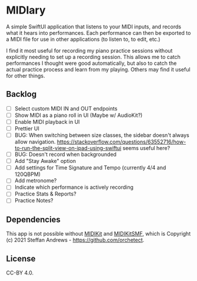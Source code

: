# MIDIary

A simple SwiftUI application that listens to your MIDI inputs, and records what it hears into performances. Each performance can then be exported to a MIDI file for use in other applications (to listen to, to edit, etc.)

I find it most useful for recording my piano practice sessions without explicitly needing to set up a recording session. This allows me to catch performances I thought were good automatically, but also to catch the actual practice process and learn from my playing. Others may find it useful for other things.

## Backlog

- [ ] Select custom MIDI IN and OUT endpoints
- [ ] Show MIDI as a piano roll in UI (Maybe w/ AudioKit?)
- [ ] Enable MIDI playback in UI
- [ ] Prettier UI
- [ ] BUG: When switching between size classes, the sidebar doesn't always allow navigation. https://stackoverflow.com/questions/63552716/how-to-run-the-split-view-on-ipad-using-swiftui seems useful here?
- [ ] BUG: Doesn't record when backgrounded
- [ ] Add "Stay Awake" option
- [ ] Add settings for Time Signature and Tempo (currently 4/4 and 120QBPM)
- [ ] Add metronome?
- [ ] Indicate which performance is actively recording
- [ ] Practice Stats & Reports?
- [ ] Practice Notes?

## Dependencies

This app is not possible without [MIDIKit](https://github.com/orchetect/MIDIKit) and [MIDIKitSMF](https://github.com/orchetect/MIDIKitSMF), which is Copyright (c) 2021 Steffan Andrews - https://github.com/orchetect. 

## License

CC-BY 4.0.
